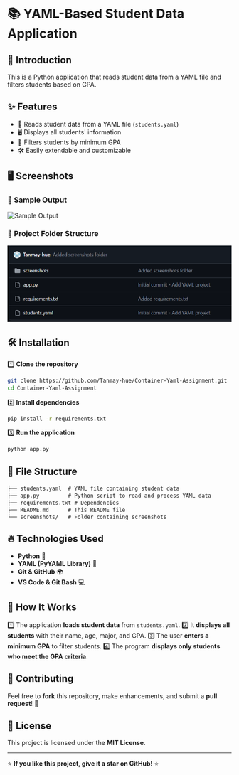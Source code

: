 # 📚 YAML-Based Student Data Application

## 🚀 Introduction
This is a Python application that reads student data from a YAML file and filters students based on GPA.

## ✨ Features
- 📂 Reads student data from a YAML file (`students.yaml`)
- 🖥️ Displays all students' information
- 🎯 Filters students by minimum GPA
- 🛠️ Easily extendable and customizable

## 🖥️ Screenshots

### 📜 Sample Output
![Sample Output]((https://github.com/Tanmay-hue/Container-Yaml-Assignment/blob/main/screenshots/1.png))

### 📂 Project Folder Structure
![Folder Structure](https://github.com/Tanmay-hue/Container-Yaml-Assignment/blob/main/screenshots/2.png)

## 🛠️ Installation
1️⃣ **Clone the repository**
```sh
git clone https://github.com/Tanmay-hue/Container-Yaml-Assignment.git
cd Container-Yaml-Assignment
```

2️⃣ **Install dependencies**
```sh
pip install -r requirements.txt
```

3️⃣ **Run the application**
```sh
python app.py
```

## 📄 File Structure
```
├── students.yaml  # YAML file containing student data
├── app.py         # Python script to read and process YAML data
├── requirements.txt # Dependencies
├── README.md      # This README file
└── screenshots/   # Folder containing screenshots
```

## 🔥 Technologies Used
- **Python** 🐍
- **YAML (PyYAML Library)** 📜
- **Git & GitHub** 🌍
- **VS Code & Git Bash** 💻

## 🎯 How It Works
1️⃣ The application **loads student data** from `students.yaml`.
2️⃣ It **displays all students** with their name, age, major, and GPA.
3️⃣ The user **enters a minimum GPA** to filter students.
4️⃣ The program **displays only students who meet the GPA criteria**.

## 📌 Contributing
Feel free to **fork** this repository, make enhancements, and submit a **pull request**! 🚀

## 📜 License
This project is licensed under the **MIT License**.

---

⭐ **If you like this project, give it a star on GitHub!** ⭐

